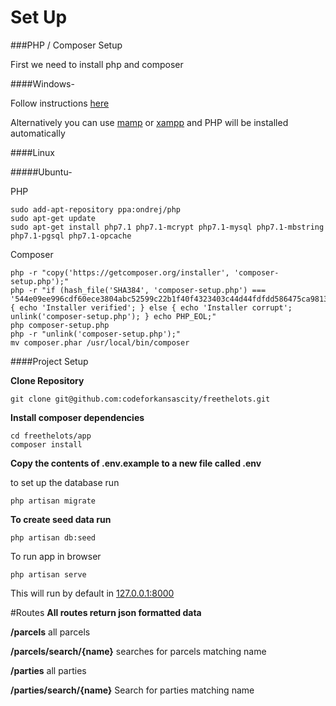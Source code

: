 # Set Up 

###PHP / Composer Setup

First we need to install php and composer

####Windows-

Follow instructions [here](http://kizu514.com/blog/install-php7-and-composer-on-windows-10/)

Alternatively you can use [mamp](https://www.mamp.info/en/downloads/) or
 [xampp](https://www.apachefriends.org/index.html) and PHP will be installed automatically

####Linux

#####Ubuntu- 

PHP
```
sudo add-apt-repository ppa:ondrej/php
sudo apt-get update
sudo apt-get install php7.1 php7.1-mcrypt php7.1-mysql php7.1-mbstring php7.1-pgsql php7.1-opcache
```

Composer
```angular2html
php -r "copy('https://getcomposer.org/installer', 'composer-setup.php');"
php -r "if (hash_file('SHA384', 'composer-setup.php') === '544e09ee996cdf60ece3804abc52599c22b1f40f4323403c44d44fdfdd586475ca9813a858088ffbc1f233e9b180f061') { echo 'Installer verified'; } else { echo 'Installer corrupt'; unlink('composer-setup.php'); } echo PHP_EOL;"
php composer-setup.php
php -r "unlink('composer-setup.php');"
mv composer.phar /usr/local/bin/composer 
```

####Project Setup

**Clone Repository**
```angular2html
git clone git@github.com:codeforkansascity/freethelots.git
```

**Install composer dependencies**
```$xslt
cd freethelots/app
composer install
```
**Copy the contents of .env.example to a new file called .env**

to set up the database run
```$xslt
php artisan migrate
```

**To create seed data run**
```$xslt
php artisan db:seed
```

To run app in browser
```angular2html
php artisan serve
```

This will run by default in [127.0.0.1:8000](127.0.0.1:8000)


#Routes
**All routes return json formatted data**

**/parcels**
 all parcels
 
**/parcels/search/{name}**
  searches for parcels matching name
  
**/parties**
    all parties

**/parties/search/{name}**
Search for parties matching name

